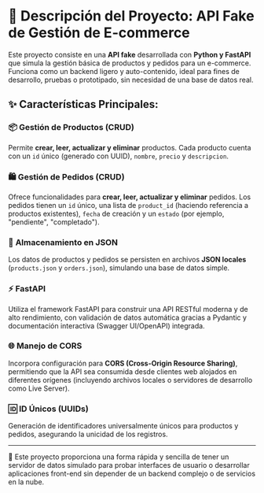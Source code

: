 # 🛒 Descripción del Proyecto: API Fake de Gestión de E-commerce

Este proyecto consiste en una **API fake** desarrollada con **Python y FastAPI** que simula la gestión básica de productos y pedidos para un e-commerce. Funciona como un backend ligero y auto-contenido, ideal para fines de desarrollo, pruebas o prototipado, sin necesidad de una base de datos real.

## ✨ Características Principales:

### 📦 **Gestión de Productos (CRUD)**
Permite **crear, leer, actualizar y eliminar** productos. Cada producto cuenta con un `id` único (generado con UUID), `nombre`, `precio` y `descripcion`.

### 🛍️ **Gestión de Pedidos (CRUD)**
Ofrece funcionalidades para **crear, leer, actualizar y eliminar** pedidos. Los pedidos tienen un `id` único, una lista de `product_id` (haciendo referencia a productos existentes), `fecha` de creación y un `estado` (por ejemplo, "pendiente", "completado").

### 📄 **Almacenamiento en JSON**
Los datos de productos y pedidos se persisten en archivos **JSON locales** (`products.json` y `orders.json`), simulando una base de datos simple.

### ⚡ **FastAPI**
Utiliza el framework FastAPI para construir una API RESTful moderna y de alto rendimiento, con validación de datos automática gracias a Pydantic y documentación interactiva (Swagger UI/OpenAPI) integrada.

### 🌐 **Manejo de CORS**
Incorpora configuración para **CORS (Cross-Origin Resource Sharing)**, permitiendo que la API sea consumida desde clientes web alojados en diferentes orígenes (incluyendo archivos locales o servidores de desarrollo como Live Server).

### 🆔 **ID Únicos (UUIDs)**
Generación de identificadores universalmente únicos para productos y pedidos, asegurando la unicidad de los registros.

---

🚀 Este proyecto proporciona una forma rápida y sencilla de tener un servidor de datos simulado para probar interfaces de usuario o desarrollar aplicaciones front-end sin depender de un backend complejo o de servicios en la nube.